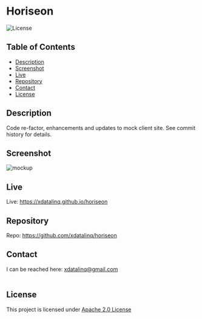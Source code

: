   # Horiseon
  ![License](https://img.shields.io/badge/License-Apache_2.0-blue.svg)
  
  ## Table of Contents
  * [Description](#description)
  * [Screenshot](#screenshot)
  * [Live](#live)
  * [Repository](#repository)
  * [Contact](#contact)
  * [License](#license)

  ## Description
  Code re-factor, enhancements and updates to mock client site. See commit history for details. 
  
  ## Screenshot
  ![mockup](https://user-images.githubusercontent.com/89672040/155230233-e19b8daa-6cfa-4e9c-a57d-2f74a3c58cda.png)
 
  ## Live
  Live: https://xdatalinq.github.io/horiseon
  
  ## Repository
  Repo: https://github.com/xdatalinq/horiseon
  
  ## Contact
  I can be reached here: [xdatalinq@gmail.com](xdatalinq@gmail.com)
 <br></br>
    
  ## License
  This project is licensed under [Apache 2.0 License](https://opensource.org/licenses/Apache-2.0)
